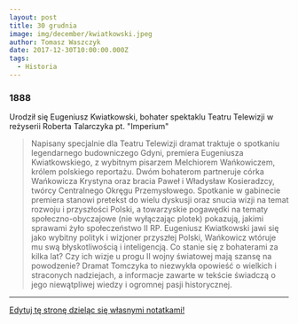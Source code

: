 ```yaml
---
layout: post
title: 30 grudnia
image: img/december/kwiatkowski.jpeg
author: Tomasz Waszczyk
date: 2017-12-30T10:00:00.000Z
tags:
  - Historia
---
```


### 1888

Urodził się Eugeniusz Kwiatkowski, bohater spektaklu Teatru Telewizji w reżyserii Roberta Talarczyka pt. "Imperium"

> Napisany specjalnie dla Teatru Telewizji dramat traktuje o spotkaniu legendarnego budowniczego Gdyni, premiera Eugeniusza Kwiatkowskiego, z wybitnym pisarzem Melchiorem Wańkowiczem, królem polskiego reportażu. Dwóm bohaterom partneruje córka Wańkowicza Krystyna oraz bracia Paweł i Władysław Kosieradzcy, twórcy Centralnego Okręgu Przemysłowego. Spotkanie w gabinecie premiera stanowi pretekst do wielu dyskusji oraz snucia wizji na temat rozwoju i przyszłości Polski, a towarzyskie pogawędki na tematy społeczno-obyczajowe (nie wyłączając plotek) pokazują, jakimi sprawami żyło społeczeństwo II RP. Eugeniusz Kwiatkowski jawi się jako wybitny polityk i wizjoner przyszłej Polski, Wańkowicz wtóruje mu swą błyskotliwością i inteligencją. Co stanie się z bohaterami za kilka lat? Czy ich wizje u progu II wojny światowej mają szansę na powodzenie? Dramat Tomczyka to niezwykła opowieść o wielkich i straconych nadziejach, a informacje zawarte w tekście świadczą o jego niewątpliwej wiedzy i ogromnej pasji historycznej.

---

<a href="https://github.com/TomaszWaszczyk/historia.waszczyk.com/edit/master/src/content/december-30.md" target="_blank">Edytuj tę stronę dzieląc się własnymi notatkami!</a>
